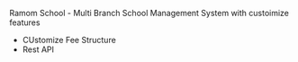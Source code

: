 Ramom School - Multi Branch School Management System with custoimize features
- CUstomize Fee Structure
- Rest API
